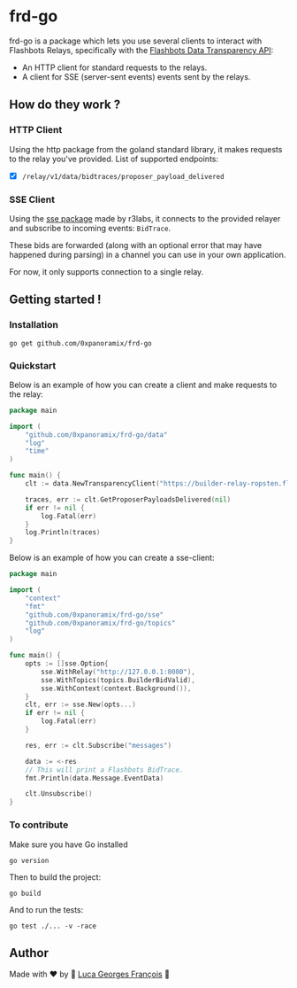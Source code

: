 # frd-go

frd-go is a package which lets you use several clients to interact with Flashbots Relays, 
specifically with the [Flashbots Data Transparency API](https://flashbots.notion.site/Relay-API-Spec-5fb0819366954962bc02e81cb33840f5#38a21c8a40e64970904500eb7b373ea5):

- An HTTP client for standard requests to the relays.
- A client for SSE (server-sent events) events sent by the relays.

## How do they work ?

### HTTP Client
Using the http package from the goland standard library, it makes requests to the relay you've 
provided.
List of supported endpoints:
- [x] `/relay/v1/data/bidtraces/proposer_payload_delivered`

### SSE Client
Using the [sse package](https://github.com/r3labs/sse) made by r3labs, it connects to the 
provided relayer and subscribe to incoming events: `BidTrace`.

These bids are forwarded (along with an optional error that may have happened during parsing) in a 
channel you can use in your own application.

For now, it only supports connection to a single relay.

## Getting started !

### Installation

```shell
go get github.com/0xpanoramix/frd-go
```

### Quickstart

Below is an example of how you can create a client and make requests to the relay:
```go
package main

import (
	"github.com/0xpanoramix/frd-go/data"
	"log"
	"time"
)

func main() {
	clt := data.NewTransparencyClient("https://builder-relay-ropsten.flashbots.net/", time.Second)

	traces, err := clt.GetProposerPayloadsDelivered(nil)
	if err != nil {
		log.Fatal(err)
	}
	log.Println(traces)
}
```

Below is an example of how you can create a sse-client:
```go
package main

import (
	"context"
	"fmt"
	"github.com/0xpanoramix/frd-go/sse"
	"github.com/0xpanoramix/frd-go/topics"
	"log"
)

func main() {
	opts := []sse.Option{
		sse.WithRelay("http://127.0.0.1:8080"),
		sse.WithTopics(topics.BuilderBidValid),
		sse.WithContext(context.Background()),
	}
	clt, err := sse.New(opts...)
	if err != nil {
		log.Fatal(err)
	}

	res, err := clt.Subscribe("messages")

	data := <-res
	// This will print a Flashbots BidTrace.
	fmt.Println(data.Message.EventData)

	clt.Unsubscribe()
}

```

### To contribute

Make sure you have Go installed
```shell
go version
```

Then to build the project:
```shell
go build
```

And to run the tests:
```shell
go test ./... -v -race
```

## Author

Made with ❤️ by 🤖 [Luca Georges François](https://github.com/0xpanoramix) 🤖

